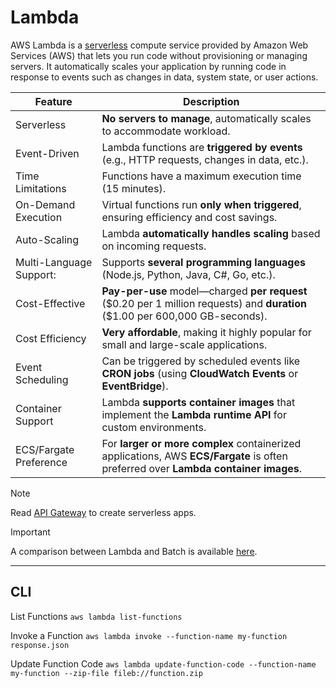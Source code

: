 # Lambda

AWS Lambda is a [serverless](../onboarding/serverless.md) compute service provided by Amazon Web Services (AWS) that lets you run code without provisioning or managing servers. It automatically scales your application by running code in response to events such as changes in data, system state, or user actions.

| Feature | Description |
| ----| ----| 
| Serverless | **No servers to manage**, automatically scales to accommodate workload.
| Event-Driven | Lambda functions are **triggered by events** (e.g., HTTP requests, changes in data, etc.).
| Time Limitations | Functions have a maximum execution time (15 minutes).
| On-Demand Execution | Virtual functions run **only when triggered**, ensuring efficiency and cost savings.
| Auto-Scaling | Lambda **automatically handles scaling** based on incoming requests.
| Multi-Language Support: | Supports **several programming languages** (Node.js, Python, Java, C#, Go, etc.).
| Cost-Effective | **Pay-per-use** model—charged **per request** (\$0.20 per 1 million requests) and **duration** (\$1.00 per 600,000 GB-seconds).
| Cost Efficiency | **Very affordable**, making it highly popular for small and large-scale applications.
| Event Scheduling | Can be triggered by scheduled events like **CRON jobs** (using **CloudWatch Events** or **EventBridge**).
| Container Support | Lambda **supports container images** that implement the **Lambda runtime API** for custom environments.
| ECS/Fargate Preference | For **larger or more complex** containerized applications, AWS **ECS/Fargate** is often preferred over **Lambda container images**.

> [!NOTE]
> Read [API Gateway](./api-gateway.md) to create serverless apps.

> [!IMPORTANT]
> A comparison between Lambda and Batch is available [here](./lambda-vs-batch.md).

---

## CLI

List Functions
`aws lambda list-functions`

Invoke a Function
`aws lambda invoke --function-name my-function response.json`

Update Function Code
`aws lambda update-function-code --function-name my-function --zip-file fileb://function.zip`